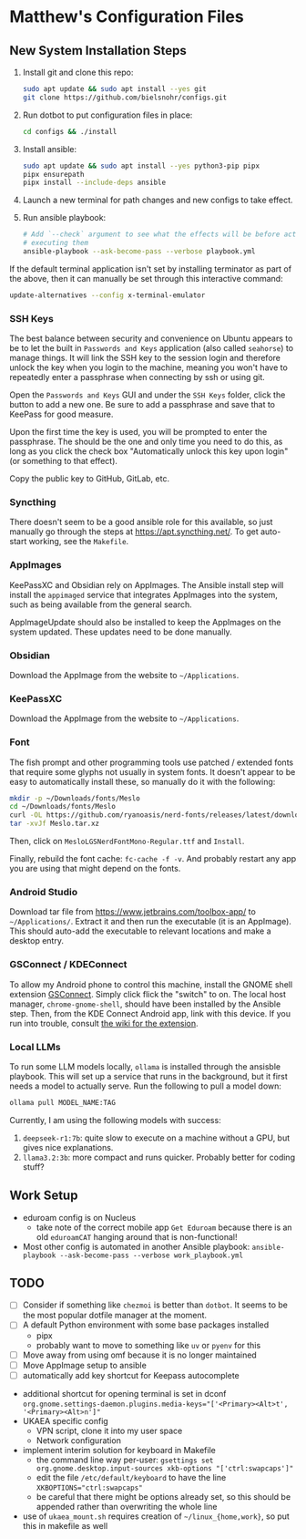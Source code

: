 # Matthew's Configuration Files

## New System Installation Steps

1. Install git and clone this repo:

    ```bash
    sudo apt update && sudo apt install --yes git
    git clone https://github.com/bielsnohr/configs.git
    ```

2. Run dotbot to put configuration files in place:

    ```bash
    cd configs && ./install
    ```

3. Install ansible:

    ```bash
    sudo apt update && sudo apt install --yes python3-pip pipx
    pipx ensurepath
    pipx install --include-deps ansible
    ```

4. Launch a new terminal for path changes and new configs to take effect.

5. Run ansible playbook:

    ```bash
    # Add `--check` argument to see what the effects will be before actually
    # executing them
    ansible-playbook --ask-become-pass --verbose playbook.yml
    ```

If the default terminal application isn't set by installing terminator as part
of the above, then it can manually be set through this interactive command:

```bash
update-alternatives --config x-terminal-emulator
```

### SSH Keys

The best balance between security and convenience on Ubuntu appears to be to
let the built in `Passwords and Keys` application (also called `seahorse`) to
manage things. It will link the SSH key to the session login and therefore
unlock the key when you login to the machine, meaning you won't have to
repeatedly enter a passphrase when connecting by ssh or using git.

Open the `Passwords and Keys` GUI and under the `SSH Keys` folder, click the
button to add a new one. Be sure to add a passphrase and save that to KeePass
for good measure.

Upon the first time the key is used, you will be prompted to enter the
passphrase. The should be the one and only time you need to do this, as long as
you click the check box "Automatically unlock this key upon login" (or
something to that effect).

Copy the public key to GitHub, GitLab, etc.

### Syncthing

There doesn't seem to be a good ansible role for this available, so just
manually go through the steps at <https://apt.syncthing.net/>. To get
auto-start working, see the `Makefile`.

### AppImages

KeePassXC and Obsidian rely on AppImages. The Ansible install step will install
the `appimaged` service that integrates AppImages into the system, such as being available from the
general search.

AppImageUpdate should also be installed to keep the AppImages on the system updated.
These updates need to be done manually.

### Obsidian

Download the AppImage from the website to `~/Applications`.

### KeePassXC

Download the AppImage from the website to `~/Applications`.

### Font

The fish prompt and other programming tools use patched / extended fonts that
require some glyphs not usually in system fonts. It doesn't appear to be easy
to automatically install these, so manually do it with the following:

```bash
mkdir -p ~/Downloads/fonts/Meslo
cd ~/Downloads/fonts/Meslo
curl -OL https://github.com/ryanoasis/nerd-fonts/releases/latest/download/Meslo.tar.xz
tar -xvJf Meslo.tar.xz
```

Then, click on `MesloLGSNerdFontMono-Regular.ttf` and `Install`.

Finally, rebuild the font cache: `fc-cache -f -v`. And probably restart any app you are using that
might depend on the fonts.

### Android Studio

Download tar file from <https://www.jetbrains.com/toolbox-app/> to
`~/Applications/`. Extract it and then run the executable (it is an AppImage).
This should auto-add the executable to relevant locations and make a desktop
entry.

### GSConnect / KDEConnect

To allow my Android phone to control this machine, install the GNOME shell
extension [GSConnect](https://extensions.gnome.org/extension/1319/gsconnect/).
Simply click flick the "switch" to on.
The local host manager, `chrome-gnome-shell`, should have been installed by
the Ansible step.
Then, from the KDE Connect Android app, link with this device.
If you run into trouble, consult
[the wiki for the extension](https://github.com/GSConnect/gnome-shell-extension-gsconnect/wiki/Installation#standard).

### Local LLMs

To run some LLM models locally, `ollama` is installed through the ansisble
playbook. This will set up a service that runs in the background, but it first
needs a model to actually serve. Run the following to pull a model down:

```bash
ollama pull MODEL_NAME:TAG
```

Currently, I am using the following models
with success:

1. `deepseek-r1:7b`: quite slow to execute on a machine without a GPU, but
   gives nice explanations.
2. `llama3.2:3b`: more compact and runs quicker. Probably better for coding
   stuff?

## Work Setup

- eduroam config is on Nucleus
  - take note of the correct mobile app `Get Eduroam` because there is an old `eduroamCAT` hanging around that is non-functional!
- Most other config is automated in another Ansible playbook: `ansible-playbook --ask-become-pass --verbose work_playbook.yml`

## TODO

- [ ] Consider if something like `chezmoi` is better than `dotbot`. It seems to be the most popular
  dotfile manager at the moment.
- [ ] A default Python environment with some base packages installed
  - pipx
  - probably want to move to something like `uv` or `pyenv` for this
- [ ] Move away from using omf because it is no longer maintained
- [ ] Move AppImage setup to ansible
- [ ] automatically add key shortcut for Keepass autocomplete
- additional shortcut for opening terminal is set in dconf
  `org.gnome.settings-daemon.plugins.media-keys="['<Primary><Alt>t', '<Primary><Alt>n']"`
- UKAEA specific config
  - VPN script, clone it into my user space
  - Network configuration
- implement interim solution for keyboard in Makefile
  - the command line way per-user: `gsettings set org.gnome.desktop.input-sources xkb-options "['ctrl:swapcaps']"`
  - edit the file `/etc/default/keyboard` to have the line
    `XKBOPTIONS="ctrl:swapcaps"`
  - be careful that there might be options already set, so this should be
    appended rather than overwriting the whole line
- use of `ukaea_mount.sh` requires creation of `~/linux_{home,work}`, so put
  this in makefile as well

